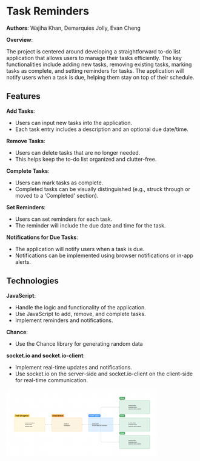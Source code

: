 # Task Reminders

**Authors**: Wajiha Khan, Demarquies Jolly, Evan Cheng

**Overview**:

The project is centered around developing a straightforward to-do list application that allows users to manage their tasks efficiently. The key functionalities include adding new tasks, removing existing tasks, marking tasks as complete, and setting reminders for tasks. The application will notify users when a task is due, helping them stay on top of their schedule.

## Features

**Add Tasks**:

- Users can input new tasks into the application.
- Each task entry includes a description and an optional due date/time.

**Remove Tasks**:

- Users can delete tasks that are no longer needed.
- This helps keep the to-do list organized and clutter-free.

**Complete Tasks**:

- Users can mark tasks as complete.
- Completed tasks can be visually distinguished (e.g., struck through or moved to a 'Completed' section).

**Set Reminders**:

- Users can set reminders for each task.
- The reminder will include the due date and time for the task.

**Notifications for Due Tasks**:

- The application will notify users when a task is due.
- Notifications can be implemented using browser notifications or in-app alerts.

## Technologies

**JavaScript**:

- Handle the logic and functionality of the application.
- Use JavaScript to add, remove, and complete tasks.
- Implement reminders and notifications.

**Chance**:

- Use the Chance library for generating random data

**socket.io and socket.io-client**:

- Implement real-time updates and notifications.
- Use socket.io on the server-side and socket.io-client on the client-side for real-time communication.

<img src='./lab_14_uml_720.png' alt='UML' width='400'/>
